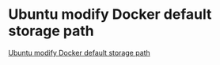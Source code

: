 # Ubuntu modify Docker default storage path
[Ubuntu modify Docker default storage path](https://aiwithcloud.com/2022/09/16/ubuntu_modify_docker_default_storage_path/)